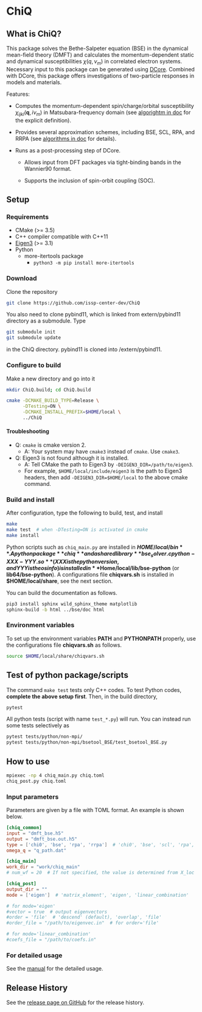 # ChiQ

## What is ChiQ?

This package solves the Bethe-Salpeter equation (BSE) in the dynamical mean-field theory (DMFT) and calculates the momentum-dependent static and dynamical susceptibilities $\chi(q,\nu_m)$ in correlated electron systems.
Necessary input to this package can be generated using [DCore](https://github.com/issp-center-dev/DCore). Combined with DCore, this package offers investigations of two-particle responses in models and materials.

Features:

- Computes the momentum-dependent spin/charge/orbital susceptibility $\chi_{ijkl}(\boldsymbol{q}, i\nu_m)$ in Matsubara-frequency domain (see [algorightm in doc](doc/algorithms.rst) for the explicit definition).

- Provides several approximation schemes, including BSE, SCL, RPA, and RRPA (see [algorithms in doc](doc/altorithms.rst) for details).

- Runs as a post-processing step of DCore.

  - Allows input from DFT packages via tight-binding bands in the Wannier90 format.

  - Supports the inclusion of spin-orbit coupling (SOC).

## Setup

### Requirements

- CMake (>= 3.5)
- C++ compiler compatible with C++11
- [Eigen3](https://eigen.tuxfamily.org/index.php?title=Main_Page) (>= 3.1)
- Python
  - more-itertools package
    - `python3 -m pip install more-itertools`

### Download

Clone the repository

``` bash
git clone https://github.com/issp-center-dev/ChiQ
```

You also need to clone pybind11, which is linked from extern/pybind11 directory as a submodule. Type

``` bash
git submodule init
git submodule update
```

in the ChiQ directory. pybind11 is cloned into /extern/pybind11.

### Configure to build

Make a new directory and go into it

``` bash
mkdir ChiQ.build; cd ChiQ.build

cmake -DCMAKE_BUILD_TYPE=Release \
      -DTesting=ON \
      -DCMAKE_INSTALL_PREFIX=$HOME/local \
      ../ChiQ
```

#### Troubleshooting

- Q: `cmake` is cmake version 2.
  - A: Your system may have `cmake3` instead of `cmake`. Use `cmake3`.
- Q: Eigen3 is not found although it is installed.
  - A: Tell CMake the path to Eigen3 by `-DEIGEN3_DIR=/path/to/eigen3`.
  - For example, `$HOME/local/include/eigen3` is the path to Eigen3 headers, then add `-DEIGEN3_DIR=$HOME/local` to the above cmake command.

### Build and install

After configuration, type the following to build, test, and install

``` bash
make
make test  # when -DTesting=ON is activated in cmake
make install
```

Python scripts such as `chiq_main.py` are installed in **$HOME/local/bin**.
A python package **chiq** and a shared library **bse_solver.cpython-XXX-YYY.so** (XXX is the python version, and YYY is the os info) is installed in **$Home/local/lib/bse-python** (or **lib64/bse-python**).
A configurations file **chiqvars.sh** is installed in **$HOME/local/share**, see the next section.

You can build the documentation as follows.

``` bash
pip3 install sphinx wild_sphinx_theme matplotlib
sphinx-build -b html ../bse/doc html
```

### Environment variables

To set up the environment variables **PATH** and **PYTHONPATH** properly, use the configurations file **chiqvars.sh** as follows.

``` bash
source $HOME/local/share/chiqvars.sh
```

## Test of python package/scripts

The command `make test` tests only C++ codes.
To test Python codes, **complete the above setup first**.
Then, in the build directory,

``` bash
pytest
```

All python tests (script with name `test_*.py`) will run.
You can instead run some tests selectively as

``` bash
pytest tests/python/non-mpi/
pytest tests/python/non-mpi/bsetool_BSE/test_bsetool_BSE.py
```

## How to use

``` bash
mpiexec -np 4 chiq_main.py chiq.toml
chiq_post.py chiq.toml
```

### Input parameters

Parameters are given by a file with TOML format.
An example is shown below.

``` toml
[chiq_common]
input = "dmft_bse.h5"
output = "dmft_bse.out.h5"
type = ['chi0', 'bse', 'rpa', 'rrpa']  # 'chi0', 'bse', 'scl', 'rpa', 'rrpa'
omega_q = "q_path.dat"

[chiq_main]
work_dir = "work/chiq_main"
# num_wf = 20  # If not specified, the value is determined from X_loc

[chiq_post]
output_dir = ""
mode = ['eigen']  # 'matrix_element', 'eigen', 'linear_combination'

# for mode='eigen'
#vector = true  # output eigenvectors
#order = 'file'  # 'descend' (default), 'overlap', 'file'
#order_file = "/path/to/eigenvec.in"  # for order='file'

# for mode='linear_combination'
#coefs_file = "/path/to/coefs.in"
```

### For detailed usage

See the [manual](https://issp-center-dev.github.io/ChiQ/manual/main/html/index.html) for the detailed usage.

## Release History

See the [release page on GitHub](https://github.com/issp-center-dev/ChiQ/releases) for the release history.
